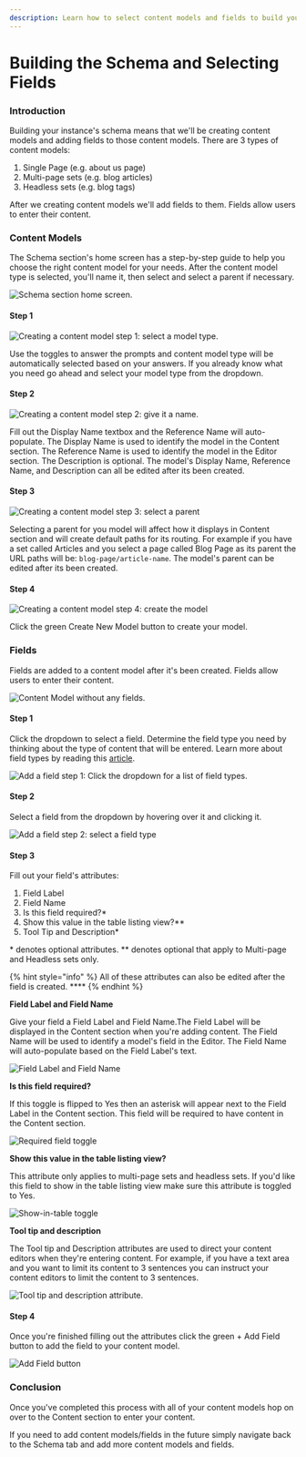 ```yaml
---
description: Learn how to select content models and fields to build you instance's schema.
---
```


# Building the Schema and Selecting Fields

### Introduction

Building your instance's schema means that we'll be creating content models and adding fields to those content models. There are 3 types of content models:

1. Single Page \(e.g. about us page\)
2. Multi-page sets \(e.g. blog articles\)
3. Headless sets \(e.g. blog tags\)

After we creating content models we'll add fields to them. Fields allow users to enter their content.

### Content Models

The Schema section's home screen has a step-by-step guide to help you choose the right content model for your needs. After the content model type is selected, you'll name it, then select and select a parent if necessary.

![Schema section home screen.](../../../.gitbook/assets/schema-section-homescreen.png)

#### Step 1

![Creating a content model step 1: select a model type.](../../../.gitbook/assets/schema-section-content-model-creation-step1-model-type.png)

Use the toggles to answer the prompts and content model type will be automatically selected based on your answers. If you already know what you need go ahead and select your model type from the dropdown.

#### Step 2

![Creating a content model step 2: give it a name.](../../../.gitbook/assets/schema-section-content-model-creation-step2-model-description.png)

Fill out the Display Name textbox and the Reference Name will auto-populate. The Display Name is used to identify the model in the Content section. The Reference Name is used to identify the model in the Editor section. The Description is optional. The  model's Display Name, Reference Name, and Description can all be edited after its been created.

#### Step 3

![Creating a content model step 3: select a parent](../../../.gitbook/assets/schema-section-content-model-creation-step3-model-parent.png)

Selecting a parent for you model will affect how it displays in Content section and will create default paths for its routing. For example if you have a set called  Articles and you select a page called Blog Page as its parent the URL paths will be: `blog-page/article-name`. The model's parent can be edited after its been created.  

#### Step 4

![Creating a content model step 4: create the model](../../../.gitbook/assets/create-new-model-button%20%281%29.png)

Click the green Create New Model button to create your model.

### Fields

Fields are added to a content model after it's been created. Fields allow users to enter their content. 

![Content Model without any fields.](../../../.gitbook/assets/add-field-to-content-model.png)

#### Step 1

Click the dropdown to select a field. Determine the field type you need by thinking about the type of content that will be entered. Learn more about field types by reading this [article](../interface/schema/fields.md#table-of-field-types).

![Add a field step 1: Click the dropdown for a list of field types.](../../../.gitbook/assets/field-selection-dropdown.png)

#### Step 2

Select a field from the dropdown by hovering over it and clicking it.

![Add a field step 2: select a field type](../../../.gitbook/assets/select-a-field-type.png)



#### Step 3

Fill out your field's attributes:

1. Field Label
2. Field Name
3. Is this field required?\*
4. Show this value in the table listing view?\*\*
5. Tool Tip and Description\*

 \* denotes optional attributes. \*\* denotes optional that apply to Multi-page and Headless sets only. 

{% hint style="info" %}
All of these attributes can also be edited after the field is created. ****
{% endhint %}

**Field Label and Field Name**

Give your field a Field Label and Field Name.The Field Label will be displayed in the Content section when you're adding content. The Field Name will be used to identify a model's field in the Editor. The Field Name will auto-populate based on the Field Label's text. 

![Field Label and Field Name](../../../.gitbook/assets/label-and-name-your-field%20%281%29.png)

**Is this field required?**

If this toggle is flipped to Yes then an asterisk will appear next to the Field Label in the Content section. This field will be required to have content in the Content section.

![Required field toggle](../../../.gitbook/assets/field-required-option.png)

**Show this value in the table listing view?**

This attribute only applies to multi-page sets and headless sets. If you'd like this field to show in the table listing view make sure this attribute is toggled to Yes. 

![Show-in-table toggle](../../../.gitbook/assets/field-show-in-table.png)

**Tool tip and description**

The Tool tip and Description attributes are used to direct your content editors when they're entering content. For example, if you have a text area and you want to limit its content to 3 sentences you can instruct your content editors to limit the content to 3 sentences.

![Tool tip and description attribute.](../../../.gitbook/assets/field-tool-tip-description.png)

#### Step 4 

Once you're finished filling out the attributes click the green + Add Field button to add the field to your content model. 

![Add Field button](../../../.gitbook/assets/add-field-button.png)

### Conclusion

Once you've completed this process with all of your content models hop on over to the Content section to enter your content. 

If you need to add content models/fields in the future simply navigate back to the Schema tab and add more content models and fields. 





